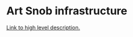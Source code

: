 # Art Snob infrastructure

[Link to high level description.](https://artsnob.io/blog/Architecture%20behind%20scalable%2C%20dynamic%20art%20recommendations%20pt%201)
